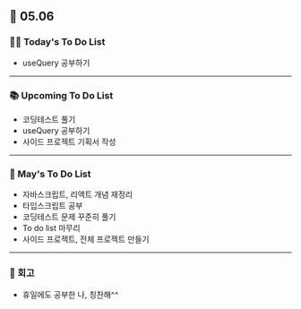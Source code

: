## 📆 05.06

### 💁‍♀️ Today's To Do List

- useQuery 공부하기

---

### 📚 Upcoming To Do List

- 코딩테스트 풀기
- useQuery 공부하기
- 사이드 프로젝트 기획서 작성

---

### 📌 May's To Do List

- 자바스크립트, 리액트 개념 재정리
- 타입스크립트 공부
- 코딩테스트 문제 꾸준히 풀기
- To do list 마무리
- 사이드 프로젝트, 전체 프로젝트 만들기

---

### 👀 회고

- 휴일에도 공부한 나, 칭찬해^^
